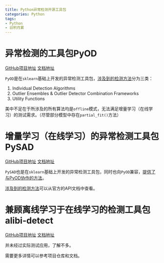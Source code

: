 ```yaml
---
title: Python异常检测开源工具包
categories: Python
tags:
- Python
- 日积月累
---
```


# 异常检测的工具包PyOD

[GitHub项目地址](https://github.com/yzhao062/pyod)
[文档地址](https://pyod.readthedocs.io/en/latest/)

`PyOD`是在`sklearn`基础上开发的异常检测工具包，[涉及到的检测方法](https://pyod.readthedocs.io/en/latest/#implemented-algorithms)分为三类：

1. Individual Detection Algorithms
2. Outlier Ensembles & Outlier Detector Combination Frameworks
3. Utility Functions

美中不足在于所涉及的所有算法均是`offline`模式，无法满足增量学习（在线学习）的测试需求。（尽管部分模型中存在`partial_fit()`方法）

# 增量学习（在线学习）的异常检测工具包PySAD

[GitHub项目地址](https://github.com/selimfirat/pysad)
[文档地址](https://pysad.readthedocs.io/en/latest/)

`PySAD`也是在`sklearn`基础上开发的异常检测工具包，同时也向`PyOD`兼容，[提供了与PyOD协作的方法](https://pysad.readthedocs.io/en/latest/examples.html#example-pyod-integration)。

[涉及到的检测方法](https://pysad.readthedocs.io/en/latest/api.html#api-reference)可以从官方的API文档中查看。

# 兼顾离线学习于在线学习的检测工具包alibi-detect

[GitHub项目地址](https://github.com/SeldonIO/alibi-detect)
[文档地址](https://docs.seldon.io/projects/alibi-detect/en/latest/)

并未经过实际测试应用，了解不多。

需要更多详情可以参考项目仓库和文档。

